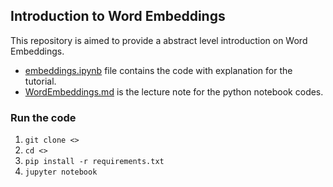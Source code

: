 ## Introduction to Word Embeddings

This repository is aimed to provide a abstract level introduction on Word Embeddings.

* [embeddings.ipynb](./embeddings.ipynb) file contains the code with explanation for the tutorial.
* [WordEmbeddings.md](./WordEmbeddings.md) is the lecture note for the python notebook codes.

### Run the code

1. `git clone <>`
2. `cd <>`
3. `pip install -r requirements.txt`
4. `jupyter notebook`
